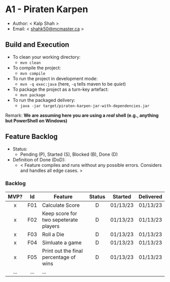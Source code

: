 # A1 - Piraten Karpen

  * Author: < Kalp Shah >
  * Email: < shahk50@mcmaster.ca >

## Build and Execution

  * To clean your working directory:
    * `mvn clean`
  * To compile the project:
    * `mvn compile`
  * To run the project in development mode:
    * `mvn -q exec:java` (here, `-q` tells maven to be _quiet_)
  * To package the project as a turn-key artefact:
    * `mvn package`
  * To run the packaged delivery:
    * `java -jar target/piraten-karpen-jar-with-dependencies.jar` 

Remark: **We are assuming here you are using a _real_ shell (e.g., anything but PowerShell on Windows)**

## Feature Backlog

 * Status: 
   * Pending (P), Started (S), Blocked (B), Done (D)
 * Definition of Done (DoD):
   * < Feature compiles and runs without any possible errors. Considers and handles all edge cases. >

### Backlog 

| MVP? | Id  | Feature                                    | Status  |  Started  | Delivered |
| :-:  | :-: |   ---                                      |   :-:   |    :-:    |    :-:    |
| x    | F01 | Calculate Score                            |    D    | 01/13/23  | 01/13/23  |
| x    | F02 | Keep score for two sepeterate players      |    D    | 01/13/23  | 01/13/23  |
| x    | F03 | Roll a Die                                 |    D    | 01/13/23  | 01/13/23  |
| x    | F04 | Simluate a game                            |    D    | 01/13/23  | 01/13/23  |
| x    | F05 | Print out the final percentage of wins     |    D    | 01/13/23  | 01/13/23  |
| ...  | ... | ... |


